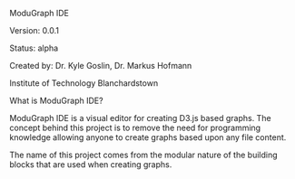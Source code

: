 ModuGraph IDE 

Version: 0.0.1

Status: alpha


Created by: Dr. Kyle Goslin, Dr. Markus Hofmann

Institute of Technology Blanchardstown


What is ModuGraph IDE?

ModuGraph IDE is a visual editor for creating D3.js based graphs.
The concept behind this project is to remove the need for programming knowledge
allowing anyone to create graphs based upon any file content.

The name of this project comes from the modular nature of the building blocks
that are used when creating graphs.



